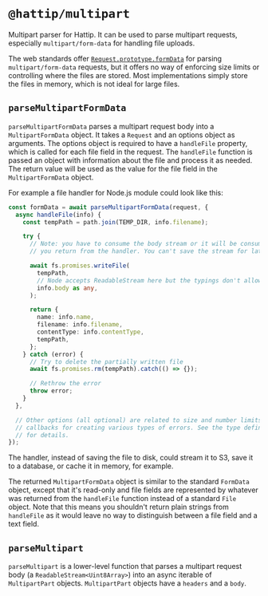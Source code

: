 # `@hattip/multipart`

Multipart parser for Hattip. It can be used to parse multipart requests, especially `multipart/form-data` for handling file uploads.

The web standards offer [`Request.prototype.formData`](https://developer.mozilla.org/en-US/docs/Web/API/Request/formData) for parsing `multipart/form-data` requests, but it offers no way of enforcing size limits or controlling where the files are stored. Most implementations simply store the files in memory, which is not ideal for large files.

## `parseMultipartFormData`

`parseMultipartFormData` parses a multipart request body into a `MultipartFormData` object. It takes a `Request` and an options object as arguments. The options object is required to have a `handleFile` property, which is called for each file field in the request. The `handleFile` function is passed an object with information about the file and process it as needed. The return value will be used as the value for the file field in the `MultipartFormData` object.

For example a file handler for Node.js module could look like this:

```ts
const formData = await parseMultipartFormData(request, {
  async handleFile(info) {
    const tempPath = path.join(TEMP_DIR, info.filename);

    try {
      // Note: you have to consume the body stream or it will be consumed when
      // you return from the handler. You can't save the stream for later use.

      await fs.promises.writeFile(
        tempPath,
        // Node accepts ReadableStream here but the typings don't allow it
        info.body as any,
      );

      return {
        name: info.name,
        filename: info.filename,
        contentType: info.contentType,
        tempPath,
      };
    } catch (error) {
      // Try to delete the partially written file
      await fs.promises.rm(tempPath).catch(() => {});

      // Rethrow the error
      throw error;
    }
  },

  // Other options (all optional) are related to size and number limits or are
  // callbacks for creating various types of errors. See the type definitions
  // for details.
});
```

The handler, instead of saving the file to disk, could stream it to S3, save it to a database, or cache it in memory, for example.

The returned `MultipartFormData` object is similar to the standard `FormData` object, except that it's read-only and file fields are represented by whatever was returned from the `handleFile` function instead of a standard `File` object. Note that this means you shouldn't return plain strings from `handleFile` as it would leave no way to distinguish between a file field and a text field.

## `parseMultipart`

`parseMultipart` is a lower-level function that parses a multipart request body (a `ReadableStream<Uint8Array>`) into an async iterable of `MultipartPart` objects. `MultipartPart` objects have a `headers` and a `body`.
